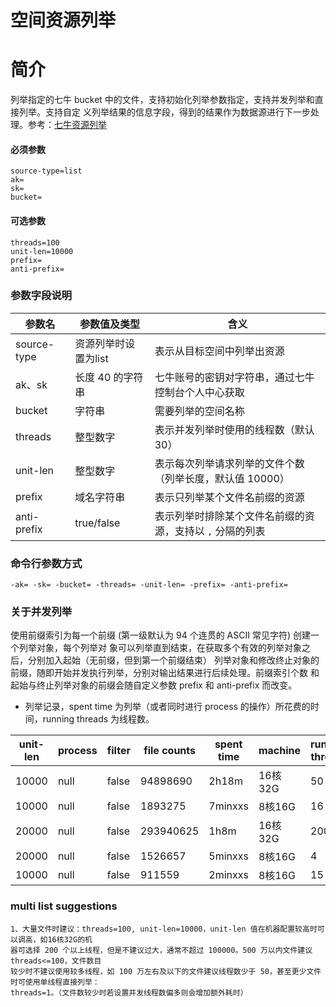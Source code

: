 # 空间资源列举

# 简介
列举指定的七牛 bucket 中的文件，支持初始化列举参数指定，支持并发列举和直接列举。支持自定
义列举结果的信息字段，得到的结果作为数据源进行下一步处理。参考：[七牛资源列举](https://developer.qiniu.com/kodo/api/1284/list)  

#### 必须参数
```
source-type=list
ak=
sk=
bucket=
```

#### 可选参数
```
threads=100
unit-len=10000
prefix=
anti-prefix=
```

### 参数字段说明
|参数名|参数值及类型 | 含义|  
|-----|-------|-----|  
|source-type| 资源列举时设置为list | 表示从目标空间中列举出资源|  
|ak、sk|长度 40 的字符串|七牛账号的密钥对字符串，通过七牛控制台个人中心获取|  
|bucket|字符串| 需要列举的空间名称|  
|threads| 整型数字| 表示并发列举时使用的线程数（默认 30）|  
|unit-len| 整型数字| 表示每次列举请求列举的文件个数（列举长度，默认值 10000）|  
|prefix| 域名字符串| 表示只列举某个文件名前缀的资源|  
|anti-prefix| true/false| 表示列举时排除某个文件名前缀的资源，支持以 `,` 分隔的列表|  

### 命令行参数方式
```
-ak= -sk= -bucket= -threads= -unit-len= -prefix= -anti-prefix=
```

### 关于并发列举
使用前缀索引为每一个前缀 (第一级默认为 94 个连贯的 ASCII 常见字符) 创建一个列举对象，每个列举对
象可以列举直到结束，在获取多个有效的列举对象之后，分别加入起始（无前缀，但到第一个前缀结束）
列举对象和修改终止对象的前缀，随即开始并发执行列举，分别对输出结果进行后续处理。前缀索引个数
和起始与终止列举对象的前缀会随自定义参数 prefix 和 anti-prefix 而改变。

* 列举记录，spent time 为列举（或者同时进行 process 的操作）所花费的时间，running threads 为线程数。  

|unit-len| process |  filter  | file counts |spent time| machine | running threads |  
|--------|---------|----------|-------------|----------|---------|-----------------|  
|  10000 |  null   |  false   |  94898690   |   2h18m  | 16核32G |      50         |
|  10000 |  null   |  false   |  1893275    |  7minxxs | 8核16G  |      16         | 
|  20000 |  null   |  false   |  293940625  |   1h8m   | 16核32G |      200        |
|  20000 |  null   |  false   |  1526657    |  5minxxs | 8核16G  |      4          |
|  10000 |  null   |  false   |  911559     |  2minxxs | 8核16G  |      15         |

### multi list suggestions
```
1、大量文件时建议：threads=100, unit-len=10000，unit-len 值在机器配置较高时可以调高，如16核32G的机
器可选择 200 个以上线程，但是不建议过大，通常不超过 100000。500 万以内文件建议 threads<=100，文件数目
较少时不建议使用较多线程，如 100 万左右及以下的文件建议线程数少于 50，甚至更少文件时可使用单线程直接列举：
threads=1。（文件数较少时若设置并发线程数偏多则会增加额外耗时）
```
